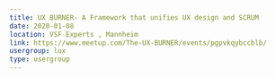 ```yaml
---
title: UX BURNER- A Framework that unifies UX design and SCRUM
date: 2020-01-08
location: VSF Experts , Mannheim
link: https://www.meetup.com/The-UX-BURNER/events/pgpvkqybccblb/
usergroup: lux
type: usergroup
---
```

